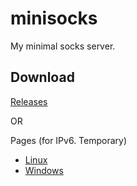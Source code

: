 # minisocks

My minimal socks server.

## Download

[Releases](https://github.com/yskszk63/minisocks/releases)

OR

Pages (for IPv6. Temporary)

- [Linux](https://yskszk63.github.io/minisocks/minisocks-linux)
- [Windows](https://yskszk63.github.io/minisocks/minisocks-windows.exe)
